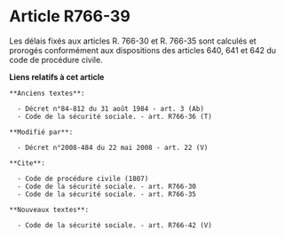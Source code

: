# Article R766-39

Les délais fixés aux articles R. 766-30 et R. 766-35 sont calculés et prorogés conformément aux dispositions des articles
640, 641 et 642 du    code de procédure civile.

**Liens relatifs à cet article**

	**Anciens textes**:

	  - Décret n°84-812 du 31 août 1984 - art. 3 (Ab)
	  - Code de la sécurité sociale. - art. R766-36 (T)

	**Modifié par**:

	  - Décret n°2008-484 du 22 mai 2008 - art. 22 (V)

	**Cite**:

	  - Code de procédure civile (1807)
	  - Code de la sécurité sociale. - art. R766-30
	  - Code de la sécurité sociale. - art. R766-35

	**Nouveaux textes**:

	  - Code de la sécurité sociale. - art. R766-42 (V)
